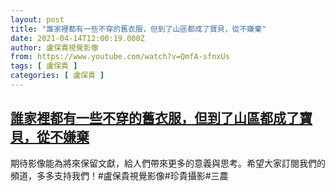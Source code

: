 ```yaml
---
layout: post
title: "誰家裡都有一些不穿的舊衣服，但到了山區都成了寶貝，從不嫌棄"
date: 2021-04-14T12:00:19.000Z
author: 盧保貴視覺影像
from: https://www.youtube.com/watch?v=QmfA-sfnxUs
tags: [ 盧保貴 ]
categories: [ 盧保貴 ]
---
```

<!--1618401619000-->
[誰家裡都有一些不穿的舊衣服，但到了山區都成了寶貝，從不嫌棄](https://www.youtube.com/watch?v=QmfA-sfnxUs)
------

<div>
期待影像能為將來保留文獻，給人們帶來更多的意義與思考。希望大家訂閱我們的頻道，多多支持我們！#盧保貴視覺影像#珍貴攝影#三農
</div>
